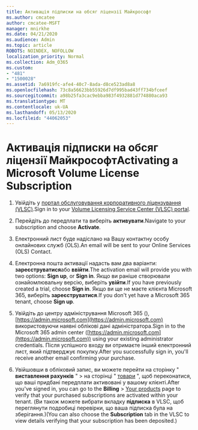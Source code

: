 ```yaml
---
title: Активація підписки на обсяг ліцензії Майкрософт
ms.author: cmcatee
author: cmcatee-MSFT
manager: mnirkhe
ms.date: 04/21/2020
ms.audience: Admin
ms.topic: article
ROBOTS: NOINDEX, NOFOLLOW
localization_priority: Normal
ms.collection: Adm_O365
ms.custom:
- "481"
- "1500028"
ms.assetid: 7a6919fc-afe4-40c7-8ada-d8ce523ad8a8
ms.openlocfilehash: 73c8a56623bb55926d7df995bad43ff734bfceef
ms.sourcegitcommit: a98b25fa3cac9ebba983f4932881d774880aca93
ms.translationtype: MT
ms.contentlocale: uk-UA
ms.lasthandoff: 05/13/2020
ms.locfileid: "44062053"
---
```

# <a name="activating-a-microsoft-volume-license-subscription"></a><span data-ttu-id="ceca3-102">Активація підписки на обсяг ліцензії Майкрософт</span><span class="sxs-lookup"><span data-stu-id="ceca3-102">Activating a Microsoft Volume License Subscription</span></span>

1. <span data-ttu-id="ceca3-103">Увійдіть у [портал обслуговування корпоративного ліцензування (VLSC)](https://go.microsoft.com/fwlink/p/?LinkId=329762).</span><span class="sxs-lookup"><span data-stu-id="ceca3-103">Sign in to your [Volume Licensing Service Center (VLSC) portal](https://go.microsoft.com/fwlink/p/?LinkId=329762).</span></span>

2. <span data-ttu-id="ceca3-104">Перейдіть до передплати та виберіть **активувати**.</span><span class="sxs-lookup"><span data-stu-id="ceca3-104">Navigate to your subscription and choose **Activate**.</span></span>

3. <span data-ttu-id="ceca3-105">Електронний лист буде надіслано на Вашу контактну особу онлайнових служб (OLS).</span><span class="sxs-lookup"><span data-stu-id="ceca3-105">An email will be sent to your Online Services (OLS) Contact.</span></span>

4. <span data-ttu-id="ceca3-106">Електронна пошта активації надасть вам два варіанти: **зареєструватися**або **ввійти**.</span><span class="sxs-lookup"><span data-stu-id="ceca3-106">The activation email will provide you with two options: **Sign up**, or **Sign in**.</span></span> <span data-ttu-id="ceca3-107">Якщо ви раніше створювали ознайомлювальну версію, виберіть **увійти**.</span><span class="sxs-lookup"><span data-stu-id="ceca3-107">If you have previously created a trial, choose **Sign in**.</span></span> <span data-ttu-id="ceca3-108">Якщо ви ще не маєте клієнта Microsoft 365, виберіть **зареєструватися**.</span><span class="sxs-lookup"><span data-stu-id="ceca3-108">If you don't yet have a Microsoft 365 tenant, choose **Sign up**.</span></span>

5. <span data-ttu-id="ceca3-109">Увійдіть до центру адміністрування Microsoft 365 (), [https://admin.microsoft.com](https://admin.microsoft.com) використовуючи наявні облікові дані адміністратора.</span><span class="sxs-lookup"><span data-stu-id="ceca3-109">Sign in to the Microsoft 365 admin center ([https://admin.microsoft.com](https://admin.microsoft.com)) using your existing administrator credentials.</span></span> <span data-ttu-id="ceca3-110">Після успішного входу ви отримаєте інший електронний лист, який підтверджує покупку.</span><span class="sxs-lookup"><span data-stu-id="ceca3-110">After you successfully sign in, you'll receive another email confirming your purchase.</span></span>

6. <span data-ttu-id="ceca3-111">Увійшовши в обліковий запис, ви можете перейти на сторінку " **виставлення рахунків** " \> на сторінці " [товари](https://go.microsoft.com/fwlink/p/?linkid=842054) ", щоб переконатися, що ваші придбані передплати активовані у вашому клієнті.</span><span class="sxs-lookup"><span data-stu-id="ceca3-111">After you've signed in, you can go to the **Billing** \> [Your products](https://go.microsoft.com/fwlink/p/?linkid=842054) page to verify that your purchased subscriptions are activated within your tenant.</span></span> <span data-ttu-id="ceca3-112">(Ви також можете вибрати вкладку **підписка** в VLSC, щоб переглянути подробиці перевірки, що ваша підписка була на зберігання.)</span><span class="sxs-lookup"><span data-stu-id="ceca3-112">(You can also choose the **Subscription** tab in the VLSC to view details verifying that your subscription has been deposited.)</span></span>
